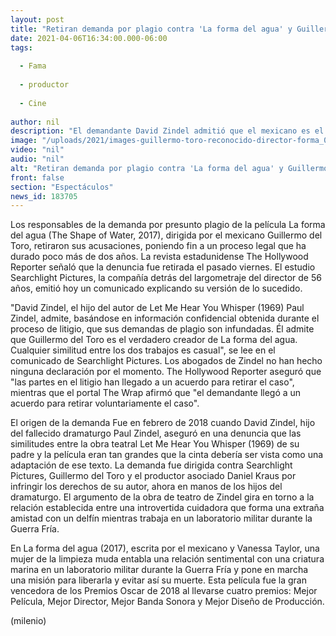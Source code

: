 ```yaml
---
layout: post
title: "Retiran demanda por plagio contra 'La forma del agua' y Guillermo del Toro"
date: 2021-04-06T16:34:00.000-06:00
tags:
  
  - Fama
  
  - productor
  
  - Cine
  
author: nil
description: "El demandante David Zindel admitió que el mexicano es el verdadero creador de La forma del agua (2017) y cualquier similitud entre ambos trabajos es casualidad. "
image: "/uploads/2021/images-guillermo-toro-reconocido-director-forma_0_46_1024_636.jpeg"
video: "nil"
audio: "nil"
alt: "Retiran demanda por plagio contra 'La forma del agua' y Guillermo del Toro"
front: false
section: "Espectáculos"
news_id: 183705
---
```


Los responsables de la demanda por presunto plagio de la película La forma del agua (The Shape of Water, 2017), dirigida por el mexicano Guillermo del Toro, retiraron sus acusaciones, poniendo fin a un proceso legal que ha durado poco más de dos años. La revista estadunidense The Hollywood Reporter señaló que la denuncia fue retirada el pasado viernes. El estudio Searchlight Pictures, la compañía detrás del largometraje del director de 56 años, emitió hoy un comunicado explicando su versión de lo sucedido. 

"David Zindel, el hijo del autor de Let Me Hear You Whisper (1969) Paul Zindel, admite, basándose en información confidencial obtenida durante el proceso de litigio, que sus demandas de plagio son infundadas. Él admite que Guillermo del Toro es el verdadero creador de La forma del agua. Cualquier similitud entre los dos trabajos es casual", se lee en el comunicado de Searchlight Pictures. Los abogados de Zindel no han hecho ninguna declaración por el momento. The Hollywood Reporter aseguró que "las partes en el litigio han llegado a un acuerdo para retirar el caso", mientras que el portal The Wrap afirmó que "el demandante llegó a un acuerdo para retirar voluntariamente el caso". 

El origen de la demanda Fue en febrero de 2018 cuando David Zindel, hijo del fallecido dramaturgo Paul Zindel, aseguró en una denuncia que las similitudes entre la obra teatral Let Me Hear You Whisper (1969) de su padre y la película eran tan grandes que la cinta debería ser vista como una adaptación de ese texto. La demanda fue dirigida contra Searchlight Pictures, Guillermo del Toro y el productor asociado Daniel Kraus por infringir los derechos de su autor, ahora en manos de los hijos del dramaturgo. El argumento de la obra de teatro de Zindel gira en torno a la relación establecida entre una introvertida cuidadora que forma una extraña amistad con un delfín mientras trabaja en un laboratorio militar durante la Guerra Fría. 

En La forma del agua (2017), escrita por el mexicano y Vanessa Taylor, una mujer de la limpieza muda entabla una relación sentimental con una criatura marina en un laboratorio militar durante la Guerra Fría y pone en marcha una misión para liberarla y evitar así su muerte. Esta película fue la gran vencedora de los Premios Oscar de 2018 al llevarse cuatro premios: Mejor Película, Mejor Director, Mejor Banda Sonora y Mejor Diseño de Producción. 

(milenio)